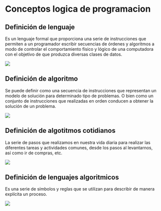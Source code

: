 # Conceptos logica de programacion 
 
## Definición de lenguaje
Es un lenguaje formal que proporciona una serie de instrucciones que permiten a un programador escribir secuencias de órdenes y algoritmos a modo de controlar el comportamiento físico y lógico de una computadora con el objetivo de que produzca diversas clases de datos.

![](https://concepto.de/wp-content/uploads/2018/09/lenguaje-de-programacion-e1537467091526.jpg)

## Definición de algoritmo
Se puede definir como una secuencia de instrucciones que representan un modelo de solución para determinado tipo de problemas. O bien como un conjunto de instrucciones que realizadas en orden conducen a obtener la solución de un problema.

![](https://i.pinimg.com/236x/04/2c/b2/042cb2b91d9dc9e1c4889ddef16fea42.jpg)

## Definición de algotitmos cotidianos
La serie de pasos que realizamos en nuestra vida diaria para realizar las diferentes tareas y actividades comunes, desde los pasos al levantarnos, así como ir de compras, etc.

![](https://i.pinimg.com/originals/69/82/ab/6982abe484c9cc6d63177c9b3e0a8579.jpg)

## Definición de lenguajes algoritmicos
Es una serie de símbolos y reglas que se utilizan para describir de manera explícita un proceso.

![](http://images.slideplayer.es/2/165854/slides/slide_10.jpg)
